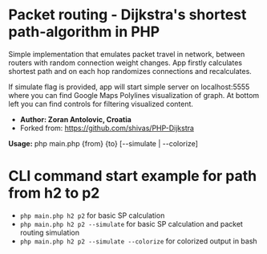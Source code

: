 # Packet routing - Dijkstra's shortest path-algorithm in PHP

Simple implementation that emulates packet travel in network, between routers with random connection weight changes. App firstly calculates shortest path and on each hop randomizes connections and recalculates.

If simulate flag is provided, app will start simple server on localhost:5555 where you can find Google Maps Polylines visualization of graph. At bottom left you can find controls for filtering visualized content.

- **Author: Zoran Antolovic, Croatia**
- Forked from: https://github.com/shivas/PHP-Dijkstra

**Usage:** php main.php {from} {to} [--simulate | --colorize]

# CLI command start example for path from h2 to p2
- `php main.php h2 p2` for basic SP calculation
- `php main.php h2 p2 --simulate` for basic SP calculation and packet routing simulation
- `php main.php h2 p2 --simulate --colorize` for colorized output in bash
